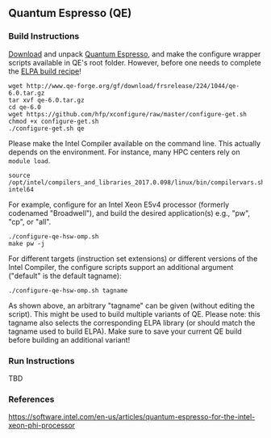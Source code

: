 ## Quantum Espresso (QE)

### Build Instructions
[Download](http://www.qe-forge.org/gf/project/q-e/frs/) and unpack [Quantum Espresso](http://www.quantum-espresso.org/), and make the configure wrapper scripts available in QE's root folder. However, before one needs to complete the [ELPA build recipe](../elpa#eigenvalue-solvers-for-petaflop-applications-elpa)!

```
wget http://www.qe-forge.org/gf/download/frsrelease/224/1044/qe-6.0.tar.gz
tar xvf qe-6.0.tar.gz
cd qe-6.0
wget https://github.com/hfp/xconfigure/raw/master/configure-get.sh
chmod +x configure-get.sh
./configure-get.sh qe
```

Please make the Intel Compiler available on the command line. This actually depends on the environment. For instance, many HPC centers rely on `module load`.

```
source /opt/intel/compilers_and_libraries_2017.0.098/linux/bin/compilervars.sh intel64
```

For example, configure for an Intel Xeon E5v4 processor (formerly codenamed "Broadwell"), and build the desired application(s) e.g., "pw", "cp", or "all".

```
./configure-qe-hsw-omp.sh
make pw -j
```

For different targets (instruction set extensions) or different versions of the Intel Compiler, the configure scripts support an additional argument ("default" is the default tagname):

```
./configure-qe-hsw-omp.sh tagname
```

As shown above, an arbitrary "tagname" can be given (without editing the script). This might be used to build multiple variants of QE. Please note: this tagname also selects the corresponding ELPA library (or should match the tagname used to build ELPA). Make sure to save your current QE build before building an additional variant!

### Run Instructions
TBD

### References
https://software.intel.com/en-us/articles/quantum-espresso-for-the-intel-xeon-phi-processor
